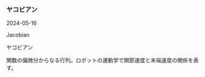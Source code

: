 <article id="ヤコビアン">

### ヤコビアン

<p class="st_update_header">2024-05-16</p>
<p class="st_name_header_en">Jacobian</p>
<p class="st_name_header_jp">ヤコビアン</p>
<div class="article_explanation">関数の偏微分からなる行列。ロボットの運動学で関節速度と末端速度の関係を表す。</div>
</article>
